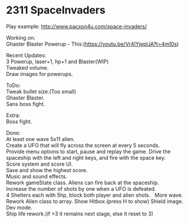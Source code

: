 # 2311 SpaceInvaders 

Play example: http://www.pacxon4u.com/space-invaders/

Working on:   
Ghaster Blaster Powerup - This:(https://youtu.be/Vr4IYjeplJA?t=4m10s)    

Recent Updates:       
3 Powerup, laser+1, hp+1 and Blaster(WIP)		
Tweaked volume.		
Draw images for powerups.   

ToDo:     
Tweak bullet size.(Too small)    
Ghaster Blaster.    
Sans boss fight.   

Extra:    
Boss fight.   

Done:   
At least one wave 5x11 alien.  
Create a UFO that will fly across the screen at every 5 seconds.  
Provide menu options to start, pause and replay the game. 
Drive the spaceship with the left and right keys, and fire with the space key.  
Score system and score UI.  
Save and show the highest score.  
Music and sound effects.  
Rework gameState class. 
Aliens can fire back at the spaceship.  
Increase the number of shots by one when a UFO is defeated.  
4 Shelters each with 5hp, block both player and alien shots.  
More wave. 
Rework Alien class to array. 
Show Hitbox.(press H to show)
Shield image.   
Dev mode.   
Ship life rework.(if >3 it remains next stage, else it reset to 3)    


